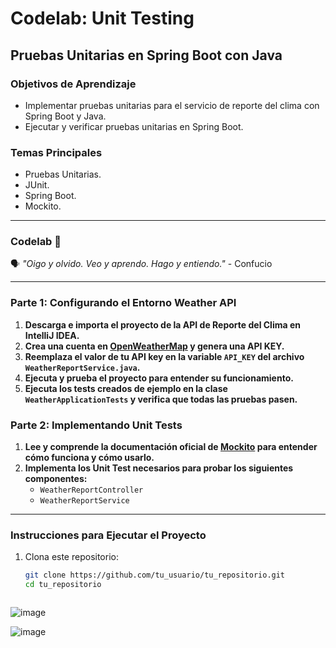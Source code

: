 # Codelab: Unit Testing

## Pruebas Unitarias en Spring Boot con Java

### Objetivos de Aprendizaje
- Implementar pruebas unitarias para el servicio de reporte del clima con Spring Boot y Java.
- Ejecutar y verificar pruebas unitarias en Spring Boot.

### Temas Principales
- Pruebas Unitarias.
- JUnit.
- Spring Boot.
- Mockito.

---

### Codelab 🧪
🗣️ _"Oigo y olvido. Veo y aprendo. Hago y entiendo."_ - Confucio

---

### Parte 1: Configurando el Entorno Weather API

1. **Descarga e importa el proyecto de la API de Reporte del Clima en IntelliJ IDEA.**
2. **Crea una cuenta en [OpenWeatherMap](https://home.openweathermap.org/users/sign_up) y genera una API KEY.**
3. **Reemplaza el valor de tu API key en la variable `API_KEY` del archivo `WeatherReportService.java`.**
4. **Ejecuta y prueba el proyecto para entender su funcionamiento.**
5. **Ejecuta los tests creados de ejemplo en la clase `WeatherApplicationTests` y verifica que todas las pruebas pasen.**

### Parte 2: Implementando Unit Tests

1. **Lee y comprende la documentación oficial de [Mockito](https://site.mockito.org/) para entender cómo funciona y cómo usarlo.**
2. **Implementa los Unit Test necesarios para probar los siguientes componentes:**
   - `WeatherReportController`
   - `WeatherReportService`

---

### Instrucciones para Ejecutar el Proyecto

1. Clona este repositorio:

   ```bash
   git clone https://github.com/tu_usuario/tu_repositorio.git
   cd tu_repositorio



![image](https://github.com/user-attachments/assets/a56118e1-deea-4c92-8aff-dde863d5b035)

![image](https://github.com/user-attachments/assets/e928a355-0ce7-4ec0-8c24-b11f5a1a5b4d)

